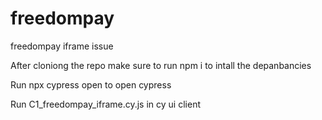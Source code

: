 # freedompay
freedompay iframe issue

After cloniong the repo make sure to run npm i to intall the depanbancies 

Run npx cypress open to open cypress

Run C1_freedompay_iframe.cy.js in cy ui client 
